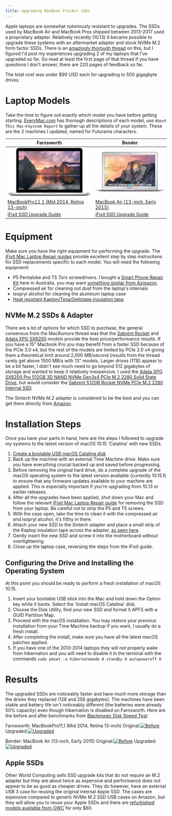 ```yaml
---
title: Upgrading MacBook Pro/Air SSDs
---
```


Apple laptops are somewhat notoriously resistant to upgrades. The SSDs used by MacBook Air and MacBook Pros shipped between 2013-2017 used a proprietary adapter. Relatively recently (10.13) it became possible to upgrade these systems with an aftermarket adapter and stock NVMe M.2 form factor SSDs. There is an [amazingly thorough thread](https://forums.macrumors.com/threads/upgrading-2013-2014-macbook-pro-ssd-to-m-2-nvme.2034976/) on this, but I figured I'd post my experiences upgrading 2 of my laptops that I've upgraded so far. Go read at least the first page of that thread if you have questions I don't answer, there are 220 pages of feedback so far.

The total cost was under $90 USD each for upgrading to 500 gigagbyte drives.

# Laptop Models

Take the time to figure out exactly which model you have before getting starting. [EveryMac.com](https://everymac.com/) has thorough descriptions of each model, use `About This Mac`->`System Report` to gather up all the details of your system. These are the 2 machines I updated, named for Futurama characters.

| Farnsworth | Bender |
| ------------- | ------------- |
| <a href="https://everymac.com/systems/apple/macbook_pro/specs/macbook-pro-core-i5-2.8-13-mid-2014-retina-display-specs.html"><img src="/assets/apple-macbook-pro-13-2013.jpg"/></a> | <a href="https://everymac.com/systems/apple/macbook-air/specs/macbook-air-core-i7-2.2-13-early-2015-specs.html"><img src="/assets/apple-macbook-air-13-2015.jpg"/></a> |
| [MacBookPro11,1 (Mid 2014, Retina 13-inch)](https://everymac.com/systems/apple/macbook_pro/specs/macbook-pro-core-i5-2.8-13-mid-2014-retina-display-specs.html) | [MacBook Air (13-inch, Early 2015)](https://everymac.com/systems/apple/macbook-air/specs/macbook-air-core-i7-2.2-13-early-2015-specs.html) |
| [iFixit SSD Upgrade Guide](https://www.ifixit.com/Guide/MacBook+Pro+13-Inch+Retina+Display+Mid+2014+SSD+Replacement/27849) | [iFixit SSD Upgrade Guide](https://www.ifixit.com/Guide/MacBook+Air+13-Inch+Early+2015+SSD+Upgrade+to+NVMe/119755) |

# Equipment

Make sure you have the right equipment for performing the upgrade. The [iFixit Mac Laptop Repair guides](https://www.ifixit.com/Device/Mac_Laptop) provide excellent step by step instructions for SSD replacements specific to each model. You will need the following equipment:
* P5 Pentalobe and T5 Torx screwdrivers. I bought a [Smart Phone Repair Kit](https://www.bunnings.com.au/trojan-32-piece-smart-phone-repair-kit_p0096177) here in Australia, you may want [something similar from Azmazon](https://amzn.to/33OqKte).
* Compressed air for cleaning out dust from the laptop's internals
* Isopryl alcohol for cleaning the aluminum laptop case
* [Heat resistant Kapton/Tesa/Sellotape insulation tape](https://amzn.to/2rzy79q)

## NVMe M.2 SSDs & Adapter

There are a lot of options for which SSD to purchase, the general consensus from the MacRumors thread was that the [Sabrent Rocket](https://amzn.to/2rwWK6D) and [Adata XPG SX8200](https://amzn.to/2KhtG9R) models provide the best price/performance results. If you have a 15" Macbook Pro you may benefit from a faster SSD because of the PCIe 3.0 x4, but the rest of the models are limited by PCIe 2.0 x4 giving them a theoretical limit around 2,000 MB/second (results from the thread rarely get above 1500 MB/s with 13" models. Larger drives (1TB) appear to be a bit faster, I didn't see much need to go beyond 512 gigabytes of storage and wanted to keep it relatively inexpensive. I used the [Adata XPG SX8200 Pro 512GB 3D NAND NVMe Gen3x4 PCIe M.2 2280 Solid State Drive](https://amzn.to/2KhtG9R), but would consider the [Sabrent 512GB Rocket NVMe PCIe M.2 2280 Internal SSD](https://amzn.to/2rwWK6D).

The Sintech NVMe M.2 adapter is considered to be the best and you can get them directly from [Amazon](https://amzn.to/32CgDpO).

# Installation Steps

Once you have your parts in hand, here are the steps I followed to upgrade my systems to the latest version of macOS 10.15 'Catalina' with new SSDs.

1. [Create a bootable USB macOS Catalina disk](https://www.macworld.com/article/3442597/how-to-create-a-bootable-macos-catalina-installer-drive.html)
2. Back up the machine with an external Time Machine drive. Make sure you have everything crucial backed up and saved before progressing.
3. Before removing the original hard drive, do a complete upgrade of the macOS operating system to the latest version available (currently 10.15.1) to ensure that any firmware updates available to your machine are applied. This is especially important if you're upgrading from 10.13 or earlier releases.
4. After all the upgrades have been applied, shut down your Mac and follow the relevant [iFixit Mac Laptop Repair guide](https://www.ifixit.com/Device/Mac_Laptop) for removing the SSD from your laptop. Be careful not to strip the P5 and T5 screws.
5. With the case open, take the time to clean it with the compressed air and isopryl alcohol, it's filthy in there.
6. Attach your new SSD to the Sintech adapter and place a small strip of the Kaptop insulation tape across the adapter, [as seen here](https://forums.macrumors.com/attachments/img_0418-kapton-jpg.828146/).
7. Gently insert the new SSD and screw it into the motherboard without overtightening.
8. Close up the laptop case, reversing the steps from the iFixit guide.

## Configuring the Drive and Installing the Operating System

At this point you should be ready to perform a fresh installation of macOS 10.15.

1. Insert your bootable USB stick into the Mac and hold down the Option key while it boots. Select the 'Install macOS Catalina' disk.
2. Choose the Disk Utility, find your new SSD and format it APFS with a GUID Partition Map.
3. Proceed with the macOS installation. You may restore your previous installation from your Time Machine backup if you want, I usually do a fresh install.
4. After completing the install, make sure you have all the latest macOS patches applied.
5. If you have one of the 2013-2014 laptops they will not properly wake from hibernation and you will need to disable it in the terminal with the commands
   ```sudo pmset -a hibernatemode 0 standby 0 autopoweroff 0```

# Results

The upgraded SSDs are noticeably faster and have much more storage than the drives they replaced (128 and 256 gigabytes). The machines have been stable and battery life isn't noticeably different (the batteries were already 50% capacity) even though hibernation is disabled on Farnsworth. Here are the before and after benchmarks from [Blackmagic Disk Speed Test](https://apps.apple.com/au/app/blackmagic-disk-speed-test/id425264550):

Farnsworth: MacBookPro11,1 (Mid 2014, Retina 13-inch)
Original:<a href="/assets/Farnsworth-DiskSpeedTest-original.png"><img src="/assets/Farnsworth-DiskSpeedTest-original.png" alt="Before" width="250" height="252"/></a>
Upgraded:<a href="/assets/Farnsworth-DiskSpeedTest-upgraded.png"><img src="/assets/Farnsworth-DiskSpeedTest-upgraded.png" alt="Upgraded" width="250" height="252"/></a>

Bender: MacBook Air (13-inch, Early 2015)
Original:<a href="/assets/Bender-DiskSpeedTest-original.png"><img src="/assets/Bender-DiskSpeedTest-original.png" alt="Before" width="250" height="252"/></a>
Upgraded:<a href="/assets/Bender-DiskSpeedTest-upgraded.png"><img src="/assets/Bender-DiskSpeedTest-upgraded.png" alt="Upgraded" width="250" height="252"/></a>

## Apple SSDs

Other World Computing sells SSD upgrade kits that do not require an M.2 adapter but they are about twice as expensive and performance does not appear to be as good as cheaper drives. They do however, have an external USB 3 case for reusing the original internal Apple SSD. The cases are expensive compared to generic NVMe M.2 SSD USB cases on Amazon, but they will allow you to reuse your Apple SSDs and there are [refurbished models available from OWC](https://eshop.macsales.com/item/OWC/MAU3ENPRPCIU/) for only $60.

